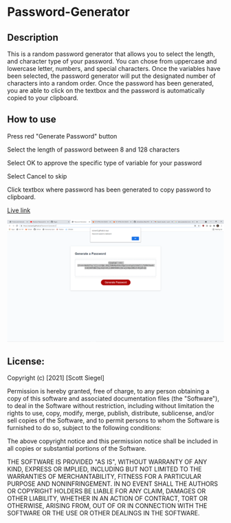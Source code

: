 # Password-Generator

## Description
This is a random password generator that allows you to select the length, and character type of your password. You can chose from uppercase and lowercase letter, numbers, and special characters. Once the variables have been selected, the password generator will put the designated number of characters into a random order. Once the password has been generated, you are able to click on the textbox and the password is automatically copied to your clipboard.

## How to use
Press red "Generate Password" button

Select the length of password between 8 and 128 characters

Select OK to approve the specific type of variable for your password

Select Cancel to skip

Click textbox where password has been generated to copy password to clipboard.

[Live link](https://scoven2.github.io/Professional-Portfolio/)

![screenshot](/assets/images/Screenshot.png)


## License:

Copyright (c) [2021] [Scott Siegel]

Permission is hereby granted, free of charge, to any person obtaining a copy of this software and associated documentation files (the "Software"), to deal in the Software without restriction, including without limitation the rights to use, copy, modify, merge, publish, distribute, sublicense, and/or sell copies of the Software, and to permit persons to whom the Software is furnished to do so, subject to the following conditions:

The above copyright notice and this permission notice shall be included in all copies or substantial portions of the Software.

THE SOFTWARE IS PROVIDED "AS IS", WITHOUT WARRANTY OF ANY KIND, EXPRESS OR IMPLIED, INCLUDING BUT NOT LIMITED TO THE WARRANTIES OF MERCHANTABILITY, FITNESS FOR A PARTICULAR PURPOSE AND NONINFRINGEMENT. IN NO EVENT SHALL THE AUTHORS OR COPYRIGHT HOLDERS BE LIABLE FOR ANY CLAIM, DAMAGES OR OTHER LIABILITY, WHETHER IN AN ACTION OF CONTRACT, TORT OR OTHERWISE, ARISING FROM, OUT OF OR IN CONNECTION WITH THE SOFTWARE OR THE USE OR OTHER DEALINGS IN THE SOFTWARE.